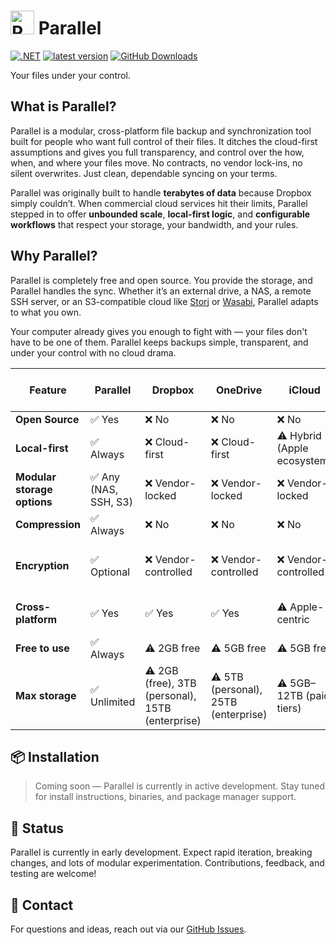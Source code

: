 # [<img src="https://raw.githubusercontent.com/TheGuitarleader/Parallel/master/Parallel.Service/parallel-red.ico" alt="Parallel Icon" width="38" height="38">](https://github.com/TheGuitarleader/Parallel) Parallel

[![.NET](https://img.shields.io/github/actions/workflow/status/TheGuitarleader/Parallel/dotnet.yml?label=Main%20build&style=for-the-badge)](https://github.com/TheGuitarleader/Parallel/actions/workflows/dotnet.yml) [![latest version](https://img.shields.io/github/v/release/TheGuitarleader/Parallel?label=Latest%20release&style=for-the-badge)](https://github.com/TheGuitarleader/Parallel/releases/latest) [![GitHub Downloads](https://img.shields.io/github/downloads/TheGuitarleader/Parallel/total?style=for-the-badge)](https://github.com/TheGuitarleader/Parallel/releases/latest)


Your files under your control.

## What is Parallel?

Parallel is a modular, cross-platform file backup and synchronization tool built for people who want full control of their files. It ditches the cloud-first assumptions and gives you full transparency, and control over the how, when, and where your files move. No contracts, no vendor lock-ins, no silent overwrites. Just clean, dependable syncing on your terms.

Parallel was originally built to handle **terabytes of data** because Dropbox simply couldn’t. When commercial cloud services hit their limits, Parallel stepped in to offer **unbounded scale**, **local-first logic**, and **configurable workflows** that respect your storage, your bandwidth, and your rules.

## Why Parallel?

Parallel is completely free and open source. You provide the storage, and Parallel handles the sync. Whether it’s an external drive, a NAS, a remote SSH server, or an S3-compatible cloud like [Storj](https://www.storj.io/) or [Wasabi](https://wasabi.com/), Parallel adapts to what you own.

Your computer already gives you enough to fight with — your files don't have to be one of them. Parallel keeps backups simple, transparent, and under your control with no cloud drama.

| Feature                       | **Parallel** | **Dropbox** | **OneDrive** | **iCloud** | **File History (Windows)** |
|-------------------------------|--------------|-------------|--------------|------------|-----------------------------|
| **Open Source**               | ✅ Yes        | ❌ No        | ❌ No         | ❌ No       | ❌ No
| **Local-first**               | ✅ Always     | ❌ Cloud-first | ❌ Cloud-first | ⚠️ Hybrid (Apple ecosystem) | ✅ Yes
| **Modular storage options**   | ✅ Any (NAS, SSH, S3) | ❌ Vendor-locked | ❌ Vendor-locked | ❌ Vendor-locked | ❌ Local only
| **Compression**               | ✅ Always   | ❌ No        | ❌ No         | ❌ No       | ❌ No
| **Encryption**                | ✅ Optional   | ❌ Vendor-controlled | ❌ Vendor-controlled | ❌ Vendor-controlled | ⚠️ Depends on drive encryption
| **Cross-platform**            | ✅ Yes        | ✅ Yes       | ✅ Yes        | ⚠️ Apple-centric | ❌ Windows only
| **Free to use**               | ✅ Always    | ⚠️ 2GB free | ⚠️ 5GB free   | ⚠️ 5GB free | ✅ Yes
| **Max storage**               | ✅ Unlimited  | ⚠️ 2GB (free), 3TB (personal), 15TB (enterprise) | ⚠️ 5TB (personal), 25TB (enterprise) | ⚠️ 5GB–12TB (paid tiers) | ⚠️ Limited by drive size



## 📦 Installation

> Coming soon — Parallel is currently in active development. Stay tuned for install instructions, binaries, and package manager support.

## 🧪 Status

Parallel is currently in early development. Expect rapid iteration, breaking changes, and lots of modular experimentation. Contributions, feedback, and testing are welcome!

## 💬 Contact

For questions and ideas, reach out via our [GitHub Issues](https://github.com/TheGuitarleader/Parallel/issues).
